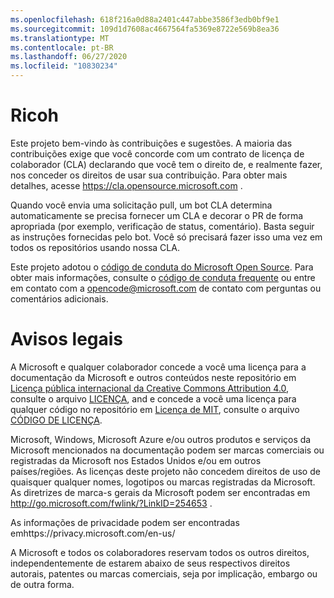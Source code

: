 ```yaml
---
ms.openlocfilehash: 618f216a0d88a2401c447abbe3586f3edb0bf9e1
ms.sourcegitcommit: 109d1d7608ac4667564fa5369e8722e569b8ea36
ms.translationtype: MT
ms.contentlocale: pt-BR
ms.lasthandoff: 06/27/2020
ms.locfileid: "10830234"
---
```

# Ricoh

Este projeto bem-vindo às contribuições e sugestões.  A maioria das contribuições exige que você concorde com um contrato de licença de colaborador (CLA) declarando que você tem o direito de, e realmente fazer, nos conceder os direitos de usar sua contribuição. Para obter mais detalhes, acesse https://cla.opensource.microsoft.com .

Quando você envia uma solicitação pull, um bot CLA determina automaticamente se precisa fornecer um CLA e decorar o PR de forma apropriada (por exemplo, verificação de status, comentário). Basta seguir as instruções fornecidas pelo bot. Você só precisará fazer isso uma vez em todos os repositórios usando nossa CLA.

Este projeto adotou o [código de conduta do Microsoft Open Source](https://opensource.microsoft.com/codeofconduct/).
Para obter mais informações, consulte o [código de conduta frequente](https://opensource.microsoft.com/codeofconduct/faq/) ou entre em contato com a [opencode@microsoft.com](mailto:opencode@microsoft.com) de contato com perguntas ou comentários adicionais.

# Avisos legais

A Microsoft e qualquer colaborador concede a você uma licença para a documentação da Microsoft e outros conteúdos neste repositório em [Licença pública internacional da Creative Commons Attribution 4.0](https://creativecommons.org/licenses/by/4.0/legalcode), consulte o arquivo [LICENÇA](LICENSE), and e concede a você uma licença para qualquer código no repositório em [Licença de MIT](https://opensource.org/licenses/MIT), consulte o arquivo [CÓDIGO DE LICENÇA](LICENSE-CODE).

Microsoft, Windows, Microsoft Azure e/ou outros produtos e serviços da Microsoft mencionados na documentação podem ser marcas comerciais ou registradas da Microsoft nos Estados Unidos e/ou em outros países/regiões.
As licenças deste projeto não concedem direitos de uso de quaisquer qualquer nomes, logotipos ou marcas registradas da Microsoft.
As diretrizes de marca-s gerais da Microsoft podem ser encontradas em http://go.microsoft.com/fwlink/?LinkID=254653 .

As informações de privacidade podem ser encontradas emhttps://privacy.microsoft.com/en-us/

A Microsoft e todos os colaboradores reservam todos os outros direitos, independentemente de estarem abaixo de seus respectivos direitos autorais, patentes ou marcas comerciais, seja por implicação, embargo ou de outra forma.
